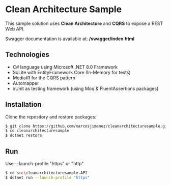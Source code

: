 
# Clean Architecture Sample

This sample solution uses **Clean Architecture** and **CQRS** to expose a REST Web API.

Swagger documentation is available at: **/swagger/index.html**

## Technologies

 - C# language using Microsoft .NET 8.0 Framework
 - SqLite with EntityFramework Core (In-Memory for tests)
 - MediatR for the CQRS pattern
 - Automapper
 - xUnit as testing framework (using Moq & FluentAssertions packages)

## Installation
Clone the repository and restore packages:

```sh
$ git clone https://github.com/marcosjimenez/cleanarchitecturesample.git
$ cd cleanarchitecturesample
$ dotnet restore
```

## Run
Use --launch-profile "https" or "http"
```sh
$ cd src\cleanarchitecturesample.API
$ dotnet run --launch-profile "https"
```
